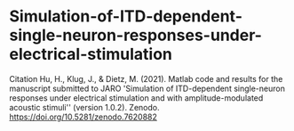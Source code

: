 # Simulation-of-ITD-dependent-single-neuron-responses-under-electrical-stimulation
Citation Hu, H., Klug, J., &amp; Dietz, M. (2021). Matlab code and results for the manuscript submitted to JARO 'Simulation of ITD-dependent single-neuron responses under electrical stimulation and with amplitude-modulated acoustic stimuli'' (version 1.0.2). Zenodo. https://doi.org/10.5281/zenodo.7620882
